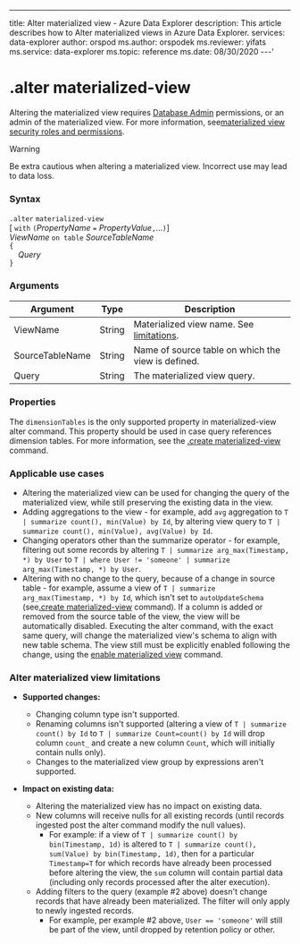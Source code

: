 ---
title: Alter materialized view - Azure Data Explorer
description: This article describes how to Alter materialized views in Azure Data Explorer.
services: data-explorer
author: orspod
ms.author: orspodek
ms.reviewer: yifats
ms.service: data-explorer
ms.topic: reference
ms.date: 08/30/2020
---'

# .alter materialized-view

Altering the materialized view requires [Database Admin](../access-control/role-based-authorization.md) permissions, or an admin of the materialized view. For more information, see[materialized view security roles and permissions](materialized-view-overview.md#security-roles-and-permissions).

> [!WARNING]
> Be extra cautious when altering a materialized view. Incorrect use may lead to data loss.

### Syntax

`.alter` `materialized-view`  
[ `with` `(`*PropertyName* `=` *PropertyValue*`,`...`)`]  
*ViewName* `on table` *SourceTableName*  
`{`  
    &nbsp;&nbsp;&nbsp;&nbsp;*Query*  
`}`

### Arguments

|Argument|Type|Description
|----------------|-------|---|
|ViewName|String|Materialized view name. See [limitations](#alter-materialized-view-limitations).|
|SourceTableName|String|Name of source table on which the view is defined.|
|Query|String|The materialized view query.|

### Properties

The `dimensionTables` is the only supported property in materialized-view alter command. This property should be used in case query references dimension tables. For more information, see the [.create materialized-view](#create-materialized-view) command.


### Applicable use cases

* Altering the materialized view can be used for changing the query of the materialized view, while still preserving the existing data in the view.
* Adding aggregations to the view - for example, add `avg` aggregation to `T | summarize count(), min(Value) by Id`, by altering view query to `T | summarize count(), min(Value), avg(Value) by Id`.
* Changing operators other than the summarize operator - for example, filtering out some records by altering  `T | summarize arg_max(Timestamp, *) by User` to `T | where User != 'someone' | summarize arg_max(Timestamp, *) by User`. 
* Altering with no change to the query, because of a change in source table - for example, assume a view of `T | summarize arg_max(Timestamp, *) by Id`, which isn't set to `autoUpdateSchema` (see[.create materialized-view](#create-materialized-view) command). If a column is added or removed from the source table of the view, the view will be automatically disabled. Executing the alter command, with the exact same query, will change the materialized view's schema to align with new table schema. The view still must be explicitly enabled following the change, using the [enable materialized view](materialized-view-enable-disable.md) command.

### Alter materialized view limitations

* **Supported changes:**
    * Changing column type isn't supported.
    * Renaming columns isn't supported (altering a view of `T | summarize count() by Id` to `T | summarize Count=count() by Id` will drop column `count_` and create a new column `Count`, which will initially contain nulls only).
    * Changes to the materialized view group by expressions aren't supported.

* **Impact on existing data:**
    * Altering the materialized view has no impact on existing data.
    * New columns will receive nulls for all existing records (until records ingested post the alter command modify the null values).
        * For example: if a view of `T | summarize count() by bin(Timestamp, 1d)` is altered to `T | summarize count(), sum(Value) by bin(Timestamp, 1d)`, then for a particular `Timestamp=T` for which records have already been processed before altering the view, the `sum` column will contain partial data (including only records processed after the alter execution).
    * Adding filters to the query (example #2 above) doesn't change records that have already been materialized. The filter will only apply to newly ingested records.
        * For example, per example #2 above, `User == 'someone'` will still be part of the view, until dropped by retention policy or other.
